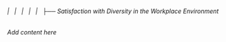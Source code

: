 ###### |   |   |   |   |   ├── Satisfaction with Diversity in the Workplace Environment

*Add content here*